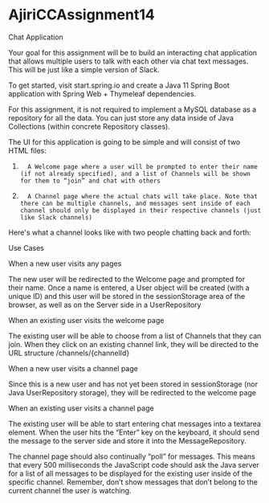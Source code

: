 # AjiriCCAssignment14
Chat Application

Your goal for this assignment will be to build an interacting chat application that allows multiple users to talk with each other via chat text messages. This will be just like a simple version of Slack.

To get started, visit start.spring.io and create a Java 11 Spring Boot application with Spring Web + Thymeleaf dependencies.

For this assignment, it is not required to implement a MySQL database as a repository for all the data. You can just store any data inside of Java Collections (within concrete Repository classes).

The UI for this application is going to be simple and will consist of two HTML files:

1.       A Welcome page where a user will be prompted to enter their name (if not already specified), and a list of Channels will be shown for them to “join” and chat with others

2.       A Channel page where the actual chats will take place. Note that there can be multiple channels, and messages sent inside of each channel should only be displayed in their respective channels (just like Slack channels)

Here's what a channel looks like with two people chatting back and forth:



Use Cases

When a new user visits any pages

The new user will be redirected to the Welcome page and prompted for their name. Once a name is entered, a User object will be created (with a unique ID) and this user will be stored in the sessionStorage area of the browser, as well as on the Server side in a UserRepository

 

When an existing user visits the welcome page

The existing user will be able to choose from a list of Channels that they can join. When they click on an existing channel link, they will be directed to the URL structure /channels/{channelId}

 

When a new user visits a channel page

Since this is a new user and has not yet been stored in sessionStorage (nor Java UserRepository storage), they will be redirected to the welcome page

 

When an existing user visits a channel page

The existing user will be able to start entering chat messages into a textarea element. When the user hits the “Enter” key on the keyboard, it should send the message to the server side and store it into the MessageRepository.

The channel page should also continually “poll” for messages. This means that every 500 milliseconds the JavaScript code should ask the Java server for a list of all messages to be displayed for the existing user inside of the specific channel. Remember, don’t show messages that don’t belong to the current channel the user is watching.
